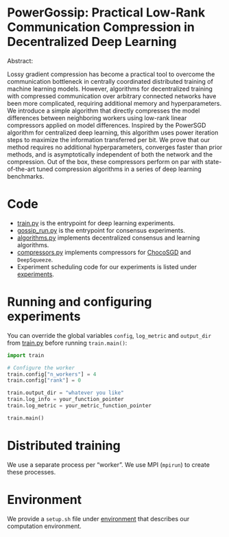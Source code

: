 # PowerGossip: Practical Low-Rank Communication Compression in Decentralized Deep Learning

Abstract:

Lossy gradient compression has become a practical tool to overcome the communication bottleneck in centrally coordinated distributed training of machine learning models.
However, algorithms for decentralized training with compressed communication over arbitrary connected networks have been more complicated, requiring additional memory and hyperparameters.
We introduce a simple algorithm that directly compresses the model differences between neighboring workers using low-rank linear compressors applied on model differences.
Inspired by the PowerSGD algorithm for centralized deep learning, this algorithm uses power iteration steps to maximize the information transferred per bit.
We prove that our method requires no additional hyperparameters, converges faster than prior methods, and is asymptotically independent of both the network and the compression.
Out of the box, these compressors perform on par with state-of-the-art tuned compression algorithms in a series of deep learning benchmarks.

# Code

-   [train.py](train.py) is the entrypoint for deep learning experiments.
-   [gossip_run.py](gossip_run.py) is the entrypoint for consensus experiments.
-   [algorithms.py](algorithms.py) implements decentralized consensus and learning algorithms.
-   [compressors.py](compressors.py) implements compressors for [ChocoSGD](https://github.com/epfml/ChocoSGD) and `DeepSqueeze`.
-   Experiment scheduling code for our experiments is listed under [experiments](experiments/).

# Running and configuring experiments

You can override the global variables `config`, `log_metric` and `output_dir` from [train.py](train.py) before running `train.main()`:

```python
import train

# Configure the worker
train.config["n_workers"] = 4
train.config["rank"] = 0

train.output_dir = "whatever you like"
train.log_info = your_function_pointer
train.log_metric = your_metric_function_pointer

train.main()
```

# Distributed training

We use a separate process per “worker”.
We use MPI (`mpirun`) to create these processes.

# Environment

We provide a `setup.sh` file under [environment](environment)
that describes our computation environment.
